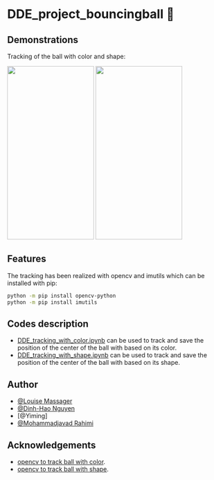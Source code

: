 # DDE_project_bouncingball 🥎


## Demonstrations
Tracking of the ball with color and shape:


<img src="tracking/TrackingResults/Color/ball1_3/video.gif" width="200" height="400"> <img src="tracking/TrackingResults/Shape/ball1_3/video.gif" width="200" height="400">

## Features
The tracking has been realized with opencv and imutils which can be installed with pip:
```bash
python -m pip install opencv-python
python -m pip install imutils
```

## Codes description

* [DDE_tracking_with_color.ipynb](https://github.com/LouiseMassager/DDE_project_bouncingball/blob/main/tracking/DDE_tracking_with_color.ipynb) can be used to track and save the position of the center of the ball with based on its color.
* [DDE_tracking_with_shape.ipynb](https://github.com/LouiseMassager/DDE_project_bouncingball/blob/main/tracking/DDE_tracking_with_shape.ipynb) can be used to track and save the position of the center of the ball with based on its shape.

## Author

- [@Louise Massager](https://github.com/LouiseMassager)
- [@Dinh-Hao Nguyen](https://github.com/Dinh-Hao-Nguyen)
- [@Yiming]
- [@Mohammadjavad Rahimi](https://github.com/MJSk8RAHIMI)


## Acknowledgements

- [opencv to track ball with color](https://stackoverflow.com/questions/63730808/golf-ball-tracking-in-python-opencv-with-different-color-balls).
- [opencv to track ball with shape](https://www.youtube.com/watch?v=RaCwLrKuS1w&ab_channel=CodeSavant).
